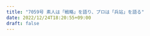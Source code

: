 ```yaml
---
title: "7059号 素人は「戦略」を語り、プロは「兵站」を語る"
date: 2022/12/24T18:20:55+09:00
draft: false
---
```


```
```

```
```
